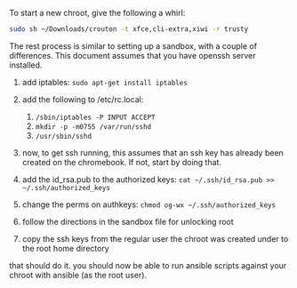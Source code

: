 To start a new chroot, give the following a whirl:

```bash
sudo sh ~/Downloads/crouton -t xfce,cli-extra,xiwi -r trusty
```

The rest process is similar to setting up a sandbox, with a couple of differences.  This document assumes that you have openssh server installed.

1. add iptables: `sudo apt-get install iptables`
1. add the following to /etc/rc.local:
	1. `/sbin/iptables -P INPUT ACCEPT`
	1. `mkdir -p -m0755 /var/run/sshd`
	1. `/usr/sbin/sshd`

1. now, to get ssh running, this assumes that an ssh key has already been created on the chromebook.  If not, start by doing that.
1. add the id_rsa.pub to the authorized keys: `cat ~/.ssh/id_rsa.pub >> ~/.ssh/authorized_keys`
1. change the perms on authkeys: `chmod og-wx ~/.ssh/authorized_keys`
1. follow the directions in the sandbox file for unlocking root
1. copy the ssh keys from the regular user the chroot was created under to the root home directory

that should do it.  you should now be able to run ansible scripts against your chroot with ansible (as the root user).
